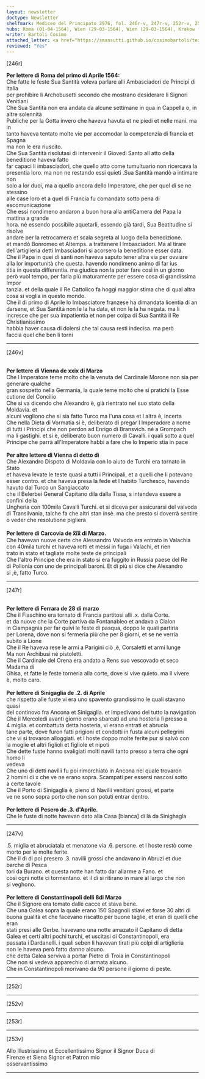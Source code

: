 ```yaml
---
layout: newsletter
doctype: Newsletter
shelfmark: Mediceo del Principato 2976, fol. 246r-v, 247r-v, 252r-v, 253r-v
hubs: Roma (01-04-1564), Wien (29-03-1564), Wien (29-03-1564), Krakow (19-03-1564), Ferrara (28-03-1564), Sinigaglia (02-04-1564), Pesaro (03-04-1564), Istanbul (08-03-1564)
writer: Bartoli Cosimo
attached_letter: <a href="https://smansutti.github.io/cosimobartoli/texts/2976_103/">2976_103</a>
reviewed: "Yes"
---
```


[246r]  
  
  
<strong>Per lettere di Roma del primo di Aprile 1564:</strong>  
Che fatte le feste Sua Santità voleva parlare alli Ambasciadori de Principi di Italia  
per prohibire li Archobusetti secondo che mostrano desiderare li Signori Venitiani  
Che Sua Santità non era andata da alcune settimane in qua in Cappella o, in altre solennità  
Publiche per la Gotta invero che haveva havuta et ne piedi et nelle mani. ma in  
tanto haveva tentato molte vie per accomodar la competenzia di francia et Spagna  
ma non le era riuscito.  
Che Sua Santità risolutasi di intervenir il Giovedì Santo all atto della beneditione haveva fatto  
far capaci li imbasciadori, che quello atto come tumultuario non ricercava la  
presentia loro. ma non ne restando essi quieti .Sua Santità mandò a intimare non  
solo a lor duoi, ma a quello ancora dello Imperatore, che per quel dì se ne stessino  
alle case loro et a quel di Francia fu comandato sotto pena di escomunicazione  
Che essi nondimeno andaron a buon hora alla antiCamera del Papa la mattina a grande  
hora. né essendo possibile aquetarli, essendo già tardi, Sua Beatitudine si risolve  
andare per la retrocamera et scala segreta al luogo della benedizione.  
et mandò Bonromeo et Altemps. a trattenere l Imbasciadori. Ma al tirare  
dell'artiglieria detti Imbasciadori si acorsero la beneditione esser data.  
Che il Papa in quei dì santi non haveva saputo tener altra via per ovviare  
alla lor importunità che questa. havendo nondimeno animo di far ius  
titia in questa differentia. ma giudica non la poter fare così in un giorno  
però vuol tempo, per farla più maturamente per essere cosa di grandissima Impor  
tanzia. et della quale il Re Cattolico fa hoggi maggior stima che di qual altra  
cosa si voglia in questo mondo.  
Che il dì primo di Aprile lo Imbasciatore franzese ha dimandata licentia di an  
darsene, et Sua Santità non le la ha data, et non le la ha negata. ma li  
incresce che per sua impatientia et non per colpa di Sua Santità il Re Christianissimo  
habbia haver causa di dolersi che tal causa resti indecisa. ma però  
faccia quel che ben li torni  
  
---  

[246v]  
  
  
<br/><strong>Per lettere di Vienna de xxix di Marzo</strong>  
Che l Imperatore teme molto che la venuta del Cardinale Morone non sia per generare qualche  
gran sospetto nella Germania, la quale teme molto che si pratichi la Esse  
cutione del Concilio  
Che si va dicendo che Alexandro è, già rientrato nel suo stato della Moldavia. et  
alcuni vogliono che si sia fatto Turco ma l'una cosa et l altra è, incerta  
Che nella Dieta di Vormatia si è, deliberato di pregar l Imperadore a nome  
di tutti i Principi che non perdon ad Enrigo di Bransvich. né a Grompach  
ma li gastighi. et si è, deliberato buon numero di Cavalli. i quali sotto a quel  
Principe che parrà all'Imperatore habbi a fare che lo Imperio stia in pace  
<br/><strong>Per altre lettere di Vienna di detto dì</strong>  
Che Alexandro Dispoto di Moldavia con lo aiuto de Turchi era tornato in Stato  
et haveva levate le teste quasi a tutti i Principali, et a quelli che li potevano  
esser contro. et che haveva presa la fede et l habito Turchesco, havendo  
havuto dal Turco un Sangiaccato  
che il Belerbei General Capitano dila dalla Tissa, s intendeva essere a confini della  
Ungheria con 100mila Cavalli Turchi. et si diceva per assicurarsi del valvoda  
di Transilvania, talche fa che altri stan insè. ma che presto si doverrà sentire  
o veder che resolutione piglierà  
<br/><strong>Per lettere di Carcovia de x̅i̅x̅ di Marzo.</strong>  
Che havevan nuove certe che Alessandro Valvoda era entrato in Valachia  
con 40mila turchi et haveva rotti et messi in fuga i Valachi, et rien  
trato in stato et tagliate molte teste de principali  
Che l'altro Principe che era in stato si era fuggito in Russia paese del Re  
di Pollonia con uno de principali baroni. Et di più si dice che Alexandro  
si ,è, fatto Turco.  
  
---  

[247r]  
  
  
<br/><strong>Per lettere di Ferrara de 28 di marzo</strong>  
Che il Fiaschino era tornato di Francia partitosi alli .x. dalla Corte.  
et da nuove che la Corte partiva da Fontanableo et andava a Cialon  
in Ciampagnia per far quivi le feste di pasqua, doppo le quali partiria  
per Lorena, dove non si fermeria più che per 8 giorni, et se ne verria  
subito a Lione  
Che il Re haveva rese le armi a Parigini ciò ,è, Corsaletti et armi lunge  
Ma non Archibusi né pistoletti.  
Che il Cardinale del Orena era andato a Rens suo vescovado et seco Madama di  
Ghisa, et fatte le feste torneria alla corte, dove si vive quieto. ma il vivere  
è, molto caro.  
<br/><strong>Per lettere di Sinigaglia de .2. di Aprile</strong>  
che rispetto alle fuste vi era uno spavento grandissimo le quali stavano quasi  
del continovo fra Ancona et Sinigaglia. et impedivano del tutto la navigation  
Che il Mercoledì avanti giorno erano sbarcati ad una hosteria lì presso a  
4 miglia. et combattuta detta hosteria, vi erano entrati et abrucia  
tane parte, dove furon fatti prigioni et condotti in fusta alcuni pellegrini  
che vi si trovaron alloggiati. et l hoste doppo molte ferite pur si salvò con  
la moglie et altri figlioli et figliole et nipoti  
Che dette fuste hanno svaligiati molti navili tanto presso a terra che ogni homo li  
vedeva  
Che uno di detti navilii fu poi rimorchiato in Ancona nel quale trovaron  
2 homini di x che ve ne erano sopra. Scampati per essersi nascosi sotto  
a certe tavole  
Che il Porto di Sinigaglia è, pieno di Navilii venitiani grossi, et parte  
ve ne sono sopra porto che non son potuti entrar dentro.  
<br/><strong>Per lettere di Pesero de .3. d'Aprile.</strong>  
Che le fuste di notte havevan dato alla Casa [bianca] di là da Sinighagla  
  
---  

[247v]  
  
  
.5. miglia et abruciatala et menatone via .6. persone. et l hoste restò come  
morto per le molte ferite.  
Che il dì di poi presero .3. navilii grossi che andavano in Abruzi et due barche di Pesca  
tori da Burano. et questa notte han fatto dar allarme a Fano. et  
così ogni notte ci tormentano. et il dì si ritirano in mare al largo che non  
si veghono.  
<br/><strong>Per lettere di Constantinopoli delli 8di Marzo</strong>  
Che il Signore era tomato dalle cacce et stava bene.  
Che una Galea sopra la quale erano 150 Spagnoli stiavi et forse 30 altri di  
buona gualità et che facevano riscatto per buone taglie, et eran di quelli che eran  
stati presi alle Gerbe. havevano una notte amazato il Capitano di detta  
Galea et certi altri pochi turchi, et uscitasi di Constantinopoli, era  
passata i Dardanelli. i quali seben li havevan tirati più colpi di artiglieria  
non le haveva però fatto danno alcuno.  
che detta Galea serviva a portar Pietre di Troia in Constantinopoli  
Che non si vedeva apparechio di armata alcuno.  
Che in Constantinopoli morivano da 90 persone il giorno di peste.  
  
---  

[252r]  
  
  
  
---  

[252v]  
  
  
  
---  

[253r]  
  
  
  
---  

[253v]  
  
  
Allo Illustrissimo et Eccellentissimo Signor il Signor Duca di  
Firenze et Siena Signor et Patron mio  
osservantissimo  
  
---  

